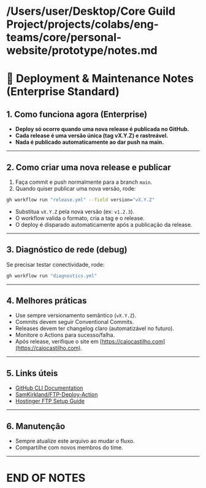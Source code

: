 # /Users/user/Desktop/Core Guild Project/projects/colabs/eng-teams/core/personal-website/prototype/notes.md

# 🚀 Deployment & Maintenance Notes (Enterprise Standard)

## 1. Como funciona agora (Enterprise)

- **Deploy só ocorre quando uma nova release é publicada no GitHub.**
- **Cada release é uma versão única (tag vX.Y.Z) e rastreável.**
- **Nada é publicado automaticamente ao dar push na main.**

---

## 2. Como criar uma nova release e publicar

1. Faça commit e push normalmente para a branch `main`.
2. Quando quiser publicar uma nova versão, rode:

```sh
gh workflow run "release.yml" --field version="vX.Y.Z"
```
- Substitua `vX.Y.Z` pela nova versão (ex: `v1.2.3`).
- O workflow valida o formato, cria a tag e o release.
- O deploy é disparado automaticamente após a publicação da release.

---

## 3. Diagnóstico de rede (debug)

Se precisar testar conectividade, rode:
```sh
gh workflow run "diagnostics.yml"
```

---

## 4. Melhores práticas

- Use sempre versionamento semântico (`vX.Y.Z`).
- Commits devem seguir Conventional Commits.
- Releases devem ter changelog claro (automatizável no futuro).
- Monitore o Actions para sucesso/falha.
- Após release, verifique o site em [https://caiocastilho.com](https://caiocastilho.com).

---

## 5. Links úteis
- [GitHub CLI Documentation](https://cli.github.com/manual/)
- [SamKirkland/FTP-Deploy-Action](https://github.com/SamKirkland/FTP-Deploy-Action)
- [Hostinger FTP Setup Guide](https://www.hostinger.com/tutorials/how-to-use-ftp)

---

## 6. Manutenção
- Sempre atualize este arquivo ao mudar o fluxo.
- Compartilhe com novos membros do time.

---

# END OF NOTES
